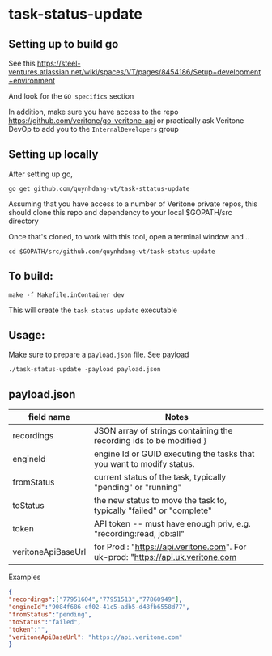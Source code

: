 # task-status-update


## Setting up to build go

See this https://steel-ventures.atlassian.net/wiki/spaces/VT/pages/8454186/Setup+development+environment

And look for the `GO specifics` section


In addition, make sure you have access to the repo https://github.com/veritone/go-veritone-api or practically ask Veritone DevOp to add you to the `InternalDevelopers` group



## Setting up locally

After setting up go,

```
go get github.com/quynhdang-vt/task-sttatus-update
```

Assuming that you have access to a number of Veritone private repos, this should clone this repo and dependency to your local $GOPATH/src directory


Once that's cloned, to work with this tool, open a terminal window and ..

```
cd $GOPATH/src/github.com/quynhdang-vt/task-status-update
```


## To build:

```
make -f Makefile.inContainer dev
```

This will create the `task-status-update` executable

## Usage:

Make sure to prepare a `payload.json` file.  See [payload](#payload_json)

```
./task-status-update -payload payload.json
```


## payload.json<a name=payload_json></a>

| field name | Notes |
|------------|-------|
|recordings | JSON array of strings containing the recording ids to be modified }|
| engineId | engine Id or GUID executing the tasks that you want to modify status. |
| fromStatus | current status of the task, typically "pending" or "running" |
| toStatus | the new status to move the task to, typically "failed" or "complete" |
| token | API token -- must have enough priv, e.g. "recording:read, job:all" |
| veritoneApiBaseUrl | for Prod :  "https://api.veritone.com".  For uk-prod: "https://api.uk.veritone.com |




Examples

```json
{
"recordings":["77951604","77951513","77860949"],
"engineId":"9084f686-cf02-41c5-adb5-d48fb6558d77",
"fromStatus":"pending",
"toStatus":"failed",
"token":"",
"veritoneApiBaseUrl": "https://api.veritone.com"
}
```


